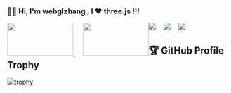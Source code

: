 ###  🙋‍♂️ Hi, I'm webglzhang , I  ❤️  three.js !!!

<!-- 个人资料徽标 -->
<div align="left">
  <a href="https://github.com/webglzhang/"><img src="https://img.shields.io/badge/website-%E4%B8%AA%E4%BA%BA%E7%BD%91%E7%AB%99-blue"></a>&emsp;
  <img src="https://visitor-badge.glitch.me/badge?page_id=webglzhang"/>&emsp;
  <img src="https://img.shields.io/github/followers/webglzhang?color=oxff"/>&emsp;
  <div align="left" style="float:left" >
  <a href="https://juejin.cn/user/2840793779557277" >
    <img src="https://lf3-cdn-tos.bytescm.com/obj/static/xitu_juejin_web/e08da34488b114bd4c665ba2fa520a31.svg"/ style="width:150px; height:75px">
  </a>
    &emsp;
  <a href="https://blog.csdn.net/weixin_37683659" >
    <img src="https://img-home.csdnimg.cn/images/20201124032511.png"  style="width:150px; height:75px"/> 
  </a>
</div>
</div>



    

 
<p align="center">
<!--   <img width="140" src="https://user-images.githubusercontent.com/6661165/91657958-61b4fd00-eb00-11ea-9def-dc7ef5367e34.png" />   -->
  <h2 align="left">🏆 GitHub Profile Trophy</h2>
</p>

[![trophy](https://github-profile-trophy.vercel.app/?username=webglzhang&theme=onedark)](https://github.com/ryo-ma/github-profile-trophy)
